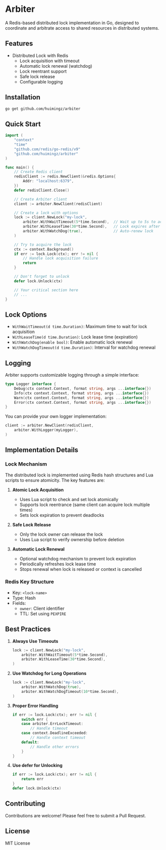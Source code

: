 # Arbiter

A Redis-based distributed lock implementation in Go, designed to coordinate and arbitrate access to shared resources in distributed systems.

## Features

- Distributed Lock with Redis
  - Lock acquisition with timeout
  - Automatic lock renewal (watchdog)
  - Lock reentrant support
  - Safe lock release
  - Configurable logging

## Installation

```bash
go get github.com/huimingz/arbiter
```

## Quick Start

```go
import (
    "context"
    "time"
    "github.com/redis/go-redis/v9"
    "github.com/huimingz/arbiter"
)

func main() {
    // Create Redis client
    redisClient := redis.NewClient(&redis.Options{
        Addr: "localhost:6379",
    })
    defer redisClient.Close()

    // Create Arbiter client
    client := arbiter.NewClient(redisClient)

    // Create a lock with options
    lock := client.NewLock("my-lock",
        arbiter.WithWaitTimeout(5*time.Second),  // Wait up to 5s to acquire lock
        arbiter.WithLeaseTime(30*time.Second),   // Lock expires after 30s
        arbiter.WithWatchDog(true),              // Auto-renew lock
    )

    // Try to acquire the lock
    ctx := context.Background()
    if err := lock.Lock(ctx); err != nil {
        // Handle lock acquisition failure
        return
    }

    // Don't forget to unlock
    defer lock.Unlock(ctx)

    // Your critical section here
    // ...
}
```

## Lock Options

- `WithWaitTimeout(d time.Duration)`: Maximum time to wait for lock acquisition
- `WithLeaseTime(d time.Duration)`: Lock lease time (expiration)
- `WithWatchDog(enable bool)`: Enable automatic lock renewal
- `WithWatchDogTimeout(d time.Duration)`: Interval for watchdog renewal

## Logging

Arbiter supports customizable logging through a simple interface:

```go
type Logger interface {
    Debug(ctx context.Context, format string, args ...interface{})
    Info(ctx context.Context, format string, args ...interface{})
    Warn(ctx context.Context, format string, args ...interface{})
    Error(ctx context.Context, format string, args ...interface{})
}
```

You can provide your own logger implementation:

```go
client := arbiter.NewClient(redisClient, 
    arbiter.WithLogger(myLogger),
)
```

## Implementation Details

### Lock Mechanism

The distributed lock is implemented using Redis hash structures and Lua scripts to ensure atomicity. The key features are:

1. **Atomic Lock Acquisition**
   - Uses Lua script to check and set lock atomically
   - Supports lock reentrance (same client can acquire lock multiple times)
   - Sets lock expiration to prevent deadlocks

2. **Safe Lock Release**
   - Only the lock owner can release the lock
   - Uses Lua script to verify ownership before deletion

3. **Automatic Lock Renewal**
   - Optional watchdog mechanism to prevent lock expiration
   - Periodically refreshes lock lease time
   - Stops renewal when lock is released or context is cancelled

### Redis Key Structure

- Key: `<lock-name>`
- Type: Hash
- Fields:
  - `owner`: Client identifier
  - TTL: Set using `PEXPIRE`

## Best Practices

1. **Always Use Timeouts**
   ```go
   lock := client.NewLock("my-lock",
       arbiter.WithWaitTimeout(5*time.Second),
       arbiter.WithLeaseTime(30*time.Second),
   )
   ```

2. **Use Watchdog for Long Operations**
   ```go
   lock := client.NewLock("my-lock",
       arbiter.WithWatchDog(true),
       arbiter.WithWatchDogTimeout(10*time.Second),
   )
   ```

3. **Proper Error Handling**
   ```go
   if err := lock.Lock(ctx); err != nil {
       switch err {
       case arbiter.ErrLockTimeout:
           // Handle timeout
       case context.DeadlineExceeded:
           // Handle context timeout
       default:
           // Handle other errors
       }
   }
   ```

4. **Use defer for Unlocking**
   ```go
   if err := lock.Lock(ctx); err != nil {
       return err
   }
   defer lock.Unlock(ctx)
   ```

## Contributing

Contributions are welcome! Please feel free to submit a Pull Request.

## License

MIT License
